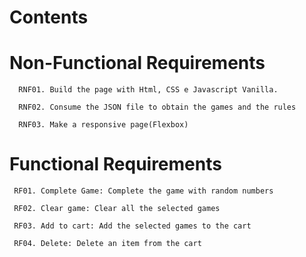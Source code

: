# Contents

# Non-Functional Requirements

      RNF01. Build the page with Html, CSS e Javascript Vanilla.

      RNF02. Consume the JSON file to obtain the games and the rules

      RNF03. Make a responsive page(Flexbox)
     

# Functional Requirements    

     RF01. Complete Game: Complete the game with random numbers

     RF02. Clear game: Clear all the selected games

     RF03. Add to cart: Add the selected games to the cart

     RF04. Delete: Delete an item from the cart
